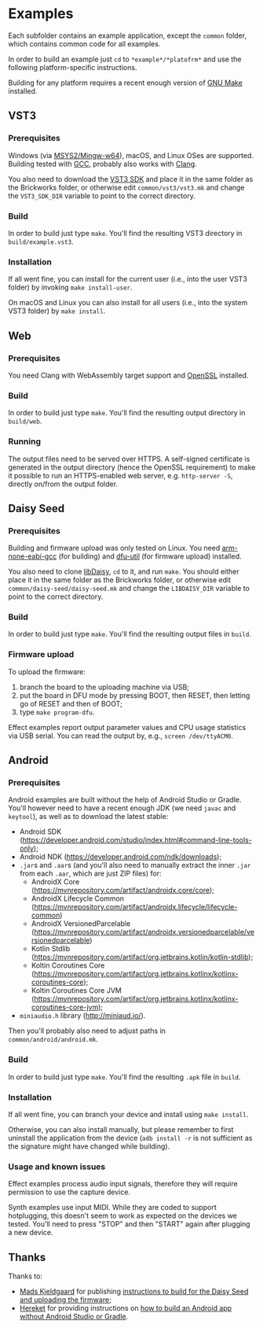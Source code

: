 # Examples

Each subfolder contains an example application, except the `common` folder, which contains common code for all examples.

In order to build an example just `cd` to `*example*/*platofrm*` and use the following platform-specific instructions.

Building for any platform requires a recent enough version of [GNU Make](https://www.gnu.org/software/make/) installed.

## VST3

### Prerequisites

Windows (via [MSYS2/Mingw-w64](https://www.msys2.org/)), macOS, and Linux OSes are supported. Building tested with [GCC](https://gcc.gnu.org/), probably also works with [Clang](https://clang.llvm.org/).

You also need to download the [VST3 SDK](https://www.steinberg.net/developers/) and place it in the same folder as the Brickworks folder, or otherwise edit `common/vst3/vst3.mk` and change the `VST3_SDK_DIR` variable to point to the correct directory.

### Build

In order to build just type `make`. You'll find the resulting VST3 directory in `build/example.vst3`.

### Installation

If all went fine, you can install for the current user (i.e., into the user VST3 folder) by invoking `make install-user`.

On macOS and Linux you can also install for all users (i.e., into the system VST3 folder) by `make install`.

## Web

### Prerequisites

You need Clang with WebAssembly target support and [OpenSSL](https://www.openssl.org/) installed.

### Build

In order to build just type `make`. You'll find the resulting output directory in `build/web`.

### Running

The output files need to be served over HTTPS. A self-signed certificate is generated in the output directory (hence the OpenSSL requirement) to make it possible to run an HTTPS-enabled web server, e.g. `http-server -S`,  directly on/from the output folder.

## Daisy Seed

### Prerequisites

Building and firmware upload was only tested on Linux. You need [arm-none-eabi-gcc](https://developer.arm.com/Tools%20and%20Software/GNU%20Toolchain) (for building) and [dfu-util](https://dfu-util.sourceforge.net/) (for firmware upload) installed.

You also need to clone [libDaisy](https://github.com/electro-smith/libDaisy), `cd` to it, and run `make`. You should either place it in the same folder as the Brickworks folder, or otherwise edit `common/daisy-seed/daisy-seed.mk` and change the `LIBDAISY_DIR` variable to point to the correct directory.

### Build

In order to build just type `make`. You'll find the resulting output files in `build`.

### Firmware upload

To upload the firmware:

1. branch the board to the uploading machine via USB;
2. put the board in DFU mode by pressing BOOT, then RESET, then letting go of RESET and then of BOOT;
3. type `make program-dfu`.

Effect examples report output parameter values and CPU usage statistics via USB serial. You can read the output by, e.g., `screen /dev/ttyACM0`.

## Android

### Prerequisites

Android examples are built without the help of Android Studio or Gradle. You'll however need to have a recent enough JDK (we need `javac` and `keytool`), as well as to download the latest stable:

- Android SDK (https://developer.android.com/studio/index.html#command-line-tools-only);
- Android NDK (https://developer.android.com/ndk/downloads);
- `.jar`s and `.aar`s (and you'll also need to manually extract the inner `.jar` from each `.aar`, which are just ZIP files) for:
  - AndroidX Core (https://mvnrepository.com/artifact/androidx.core/core);
  - AndroidX Lifecycle Common (https://mvnrepository.com/artifact/androidx.lifecycle/lifecycle-common)
  - AndroidX VersionedParcelable (https://mvnrepository.com/artifact/androidx.versionedparcelable/versionedparcelable)
  - Kotlin Stdlib (https://mvnrepository.com/artifact/org.jetbrains.kotlin/kotlin-stdlib);
  - Koltin Coroutines Core (https://mvnrepository.com/artifact/org.jetbrains.kotlinx/kotlinx-coroutines-core);
  - Koltin Coroutines Core JVM (https://mvnrepository.com/artifact/org.jetbrains.kotlinx/kotlinx-coroutines-core-jvm);
- `miniaudio.h` library (http://miniaud.io/).

Then you'll probably also need to adjust paths in `common/android/android.mk`.

### Build

In order to build just type `make`. You'll find the resulting `.apk` file in `build`.

### Installation

If all went fine, you can branch your device and install using `make install`.

Otherwise, you can also install manually, but please remember to first uninstall the application from the device (`adb install -r` is not sufficient as the signature might have changed while building).

### Usage and known issues

Effect examples process audio input signals, therefore they will require permission to use the capture device.

Synth examples use input MIDI. While they are coded to support hotplugging, this doesn't seem to work as expected on the devices we tested. You'll need to press "STOP" and then "START" again after plugging a new device.

## Thanks

Thanks to:

- [Mads Kjeldgaard](https://madskjeldgaard.dk/) for publishing [instructions to build for the Daisy Seed and uploading the firmware](https://madskjeldgaard.dk/posts/daisy-setup/);
- [Hereket](https://hereket.github.io/) for providing instructions on [how to build an Android app without Android Studio or Gradle](https://hereket.github.io/posts/android_from_command_line/).
